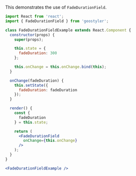 <!--
 * Released under the BSD 2-Clause License
 *
 * Copyright © 2018-present, terrestris GmbH & Co. KG and GeoStyler contributors
 * All rights reserved.
 *
 * Redistribution and use in source and binary forms, with or without
 * modification, are permitted provided that the following conditions are met:
 *
 * * Redistributions of source code must retain the above copyright notice,
 *   this list of conditions and the following disclaimer.
 *
 * * Redistributions in binary form must reproduce the above copyright notice,
 *   this list of conditions and the following disclaimer in the documentation
 *   and/or other materials provided with the distribution.
 *
 * THIS SOFTWARE IS PROVIDED BY THE COPYRIGHT HOLDERS AND CONTRIBUTORS "AS IS"
 * AND ANY EXPRESS OR IMPLIED WARRANTIES, INCLUDING, BUT NOT LIMITED TO, THE
 * IMPLIED WARRANTIES OF MERCHANTABILITY AND FITNESS FOR A PARTICULAR PURPOSE
 * ARE DISCLAIMED. IN NO EVENT SHALL THE COPYRIGHT HOLDER OR CONTRIBUTORS BE
 * LIABLE FOR ANY DIRECT, INDIRECT, INCIDENTAL, SPECIAL, EXEMPLARY, OR
 * CONSEQUENTIAL DAMAGES (INCLUDING, BUT NOT LIMITED TO, PROCUREMENT OF
 * SUBSTITUTE GOODS OR SERVICES; LOSS OF USE, DATA, OR PROFITS; OR BUSINESS
 * INTERRUPTION) HOWEVER CAUSED AND ON ANY THEORY OF LIABILITY, WHETHER IN
 * CONTRACT, STRICT LIABILITY, OR TORT (INCLUDING NEGLIGENCE OR OTHERWISE)
 * ARISING IN ANY WAY OUT OF THE USE OF THIS SOFTWARE, EVEN IF ADVISED OF THE
 * POSSIBILITY OF SUCH DAMAGE.
 *
-->

This demonstrates the use of `FadeDurationField`.

```jsx
import React from 'react';
import { FadeDurationField } from 'geostyler';

class FadeDurationFieldExample extends React.Component {
  constructor(props) {
    super(props);

    this.state = {
      fadeDuration: 300
    };

    this.onChange = this.onChange.bind(this);
  }

  onChange(fadeDuration) {
    this.setState({
      fadeDuration: fadeDuration
    });
  }

  render() {
    const {
      fadeDuration
    } = this.state;

    return (
      <FadeDurationField
        onChange={this.onChange}
      />
    );
  }
}

<FadeDurationFieldExample />
```
